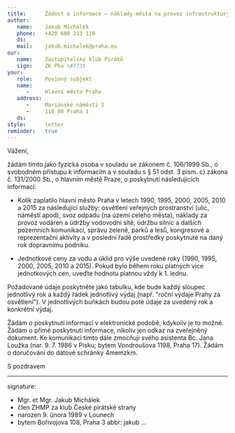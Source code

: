 ```yaml
---
title:      Žádost o informace – náklady města na provoz infrastruktury
author:
   name:    Jakub Michálek
   phone:   +420 608 213 119
   ds:      
   mail:    jakub.michalek@praha.eu
our:
   name:    Zastupitelský klub Pirátů
   sign:    ZK Pha \#7735
your:
   role:    Povinný subjekt
   name:    
      -     Hlavní město Praha
   address:
      -     Mariánské náměstí 2
      -     110 00 Praha 1
   ds:      
style:      letter
reminder:   true
---
```


Vážení,

žádám tímto jako fyzická osoba v souladu se zákonem č. 106/1999 Sb., o svobodném přístupu k informacím a v souladu s § 51 odst. 3 písm. c) zákona č. 131/2000 Sb., o hlavním městě Praze, o poskytnutí následujících informací: 

* Kolik zaplatilo hlavní město Praha v letech 1990, 1995, 2000, 2005, 2010 a 2015 za následující služby: osvětlení veřejných prostranství (ulic, náměstí apod), svoz odpadu (na území celého města), náklady za provoz vodáren a údržby vodovodní sítě, údržbu silnic a dalších pozemních komunikací, správu zeleně, parků a lesů, kongresové a reprezentační aktivity a v poslední řadě prostředky poskytnuté na daný rok dopravnímu podniku. 

* Jednotkové ceny za vodu a úklid pro výše uvedené roky (1990, 1995, 2000, 2005, 2010 a 2015). Pokud bylo během roku platných více jednotkových cen, uveďte hodnotu platnou vždy k 1. lednu. 

Požadované údaje poskytněte jako tabulku, kde bude každý sloupec jednotlivý rok a každý řádek jednotlivý výdaj (např. "roční výdaje Prahy za osvětlení"). V jednotlivých buňkách budou poté údaje za uvedený rok a konkrétní výdaj. 

Žádám o poskytnutí informací v elektronické podobě, kdykoliv je to možné. Žádám o přímé poskytnutí informace, nikoliv jen odkaz na zveřejněný dokument. Ke komunikaci tímto dále zmocňuji svého asistenta Bc. Jana Loužka (nar. 9. 7. 1986 v Písku; bytem Vondroušova 1198, Praha 17). Žádám o doručování do datové schránky 4memzkm.

S pozdravem

---
signature: 
  - Mgr. et Mgr. Jakub Michálek
  - člen ZHMP za klub České pirátské strany
  - narozen 9. února 1989 v Lounech
  - bytem Bořivojova 108, Praha 3
abbr:       jakub
...
